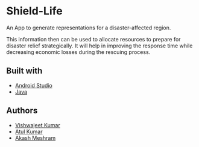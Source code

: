 # Shield-Life
An App to generate representations for a disaster-affected region.

This information then can be used to allocate resources to prepare for disaster relief strategically. It will help in improving the response time while decreasing economic losses during the rescuing process.

## Built with
* [Android Studio](https://developer.android.com/studio/)
* [Java](https://www.java.com/)


## Authors

*  [Vishwajeet Kumar](https://github.com/vishwajeetkr)
*  [Atul Kumar](https://github.com/atkatul)
*  [Akash Meshram](https://github.com/akashmeshram)
